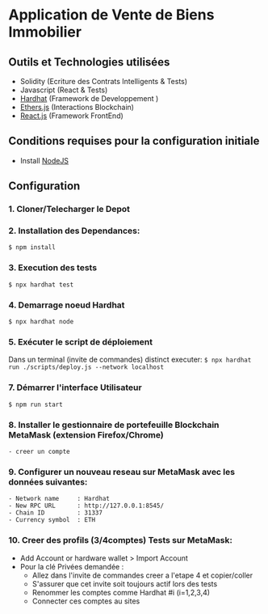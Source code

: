 # Application de Vente de Biens Immobilier

## Outils et Technologies utilisées

- Solidity (Ecriture des Contrats Intelligents & Tests)
- Javascript (React & Tests)
- [Hardhat](https://hardhat.org/) (Framework de Developpement )
- [Ethers.js](https://docs.ethers.io/v5/) (Interactions Blockchain)
- [React.js](https://reactjs.org/) (Framework FrontEnd)

## Conditions requises pour la configuration initiale
- Install [NodeJS](https://nodejs.org/en/)

## Configuration
### 1. Cloner/Telecharger le Depot

### 2. Installation des Dependances:
`$ npm install`

### 3. Execution des tests
`$ npx hardhat test`

### 4. Demarrage noeud Hardhat
`$ npx hardhat node`

### 5. Exécuter le script de déploiement
Dans un terminal (invite de commandes) distinct executer:
`$ npx hardhat run ./scripts/deploy.js --network localhost`

### 7. Démarrer l'interface Utilisateur
`$ npm run start`


### 8. Installer le gestionnaire de portefeuille Blockchain MetaMask (extension Firefox/Chrome)
    - creer un compte
### 9. Configurer un nouveau reseau sur MetaMask avec les données suivantes: 

    - Network name     : Hardhat
    - New RPC URL      : http://127.0.0.1:8545/
    - Chain ID         : 31337
    - Currency symbol  : ETH

### 10. Creer des profils (3/4comptes) Tests sur MetaMask: 
  - Add Account or hardware wallet > Import Account
  - Pour la clé Privées demandée :
    - Allez dans l'invite de commandes creer a l'etape 4 et copier/coller
    - S'assurer que cet invite soit toujours actif lors des tests
    - Renommer les comptes comme Hardhat #i (i=1,2,3,4)
    - Connecter ces comptes au sites












